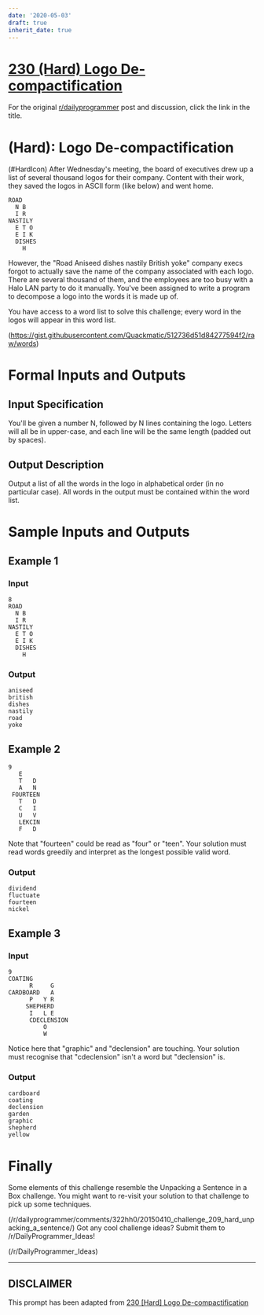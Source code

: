 ```yaml
---
date: '2020-05-03'
draft: true
inherit_date: true
---
```


# [230 (Hard) Logo De-compactification](https://www.reddit.com/r/dailyprogrammer/comments/3jn6te/20150903_challenge_230_hard_logo/)

For the original [r/dailyprogrammer](https://www.reddit.com/r/dailyprogrammer/) post and discussion, click the link in the title.

#  (Hard): Logo De-compactification
(#HardIcon)
After Wednesday's meeting, the board of executives drew up a list of several thousand logos for their company. Content with their work, they saved the logos in ASCII form (like below) and went home.


```
ROAD    
  N B   
  I R   
NASTILY 
  E T O 
  E I K 
  DISHES
    H
```
However, the "Road Aniseed dishes nastily British yoke" company execs forgot to actually save the name of the company associated with each logo. There are several thousand of them, and the employees are too busy with a Halo LAN party to do it manually. You've been assigned to write a program to decompose a logo into the words it is made up of.

You have access to a word list to solve this challenge; every word in the logos will appear in this word list.

(https://gist.githubusercontent.com/Quackmatic/512736d51d84277594f2/raw/words)
# Formal Inputs and Outputs
## Input Specification
You'll be given a number N, followed by N lines containing the logo. Letters will all be in upper-case, and each line will be the same length (padded out by spaces).

## Output Description
Output a list of all the words in the logo in alphabetical order (in no particular case). All words in the output must be contained within the word list.

# Sample Inputs and Outputs
## Example 1
### Input

```
8
ROAD    
  N B   
  I R   
NASTILY 
  E T O 
  E I K 
  DISHES
    H
```
### Output

```
aniseed
british
dishes
nastily
road
yoke
```
## Example 2

```
9
   E
   T   D 
   A   N 
 FOURTEEN
   T   D 
   C   I 
   U   V 
   LEKCIN
   F   D
```
Note that "fourteen" could be read as "four" or "teen". Your solution must read words greedily and interpret as the longest possible valid word.

### Output

```
dividend
fluctuate
fourteen
nickel
```
## Example 3
### Input

```
9
COATING          
      R     G    
CARDBOARD   A    
      P   Y R    
     SHEPHERD    
      I   L E    
      CDECLENSION
          O      
          W
```
Notice here that "graphic" and "declension" are touching. Your solution must recognise that "cdeclension" isn't a word but "declension" is.

### Output

```
cardboard
coating
declension
garden
graphic
shepherd
yellow
```
# Finally
Some elements of this challenge resemble the Unpacking a Sentence in a Box challenge. You might want to re-visit your solution to that challenge to pick up some techniques.

(/r/dailyprogrammer/comments/322hh0/20150410_challenge_209_hard_unpacking_a_sentence/)
Got any cool challenge ideas? Submit them to /r/DailyProgrammer_Ideas!

(/r/DailyProgrammer_Ideas)

----
## **DISCLAIMER**
This prompt has been adapted from [230 [Hard] Logo De-compactification](https://www.reddit.com/r/dailyprogrammer/comments/3jn6te/20150903_challenge_230_hard_logo/
)
